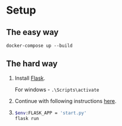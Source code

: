 # Setup

## The easy way

`docker-compose up --build`

## The hard way

1. Install [Flask](http://flask.pocoo.org/docs/0.12/installation/#virtualenv).

    For windows - `.\Scripts\activate`

2. Continue with following instructions [here](http://flask.pocoo.org/docs/0.12/quickstart/#a-minimal-application).

3. 
    ```bash
    $env:FLASK_APP = 'start.py'
    flask run
   ```